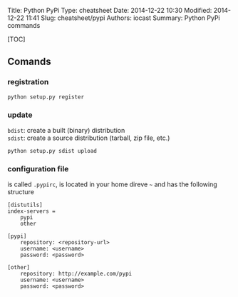 Title: Python PyPi
Type: cheatsheet
Date: 2014-12-22 10:30
Modified: 2014-12-22 11:41
Slug: cheatsheet/pypi
Authors: iocast
Summary: Python PyPi commands


[TOC]

## Comands

### registration

	python setup.py register

### update

`bdist`: create a built (binary) distribution<br/>
`sdist`: create a source distribution (tarball, zip file, etc.)

	python setup.py sdist upload

### configuration file

is called `.pypirc`, is located in your home direve `~` and has the following structure

	[distutils]
	index-servers =
    	pypi
    	other
	
	[pypi]
		repository: <repository-url>
		username: <username>
		password: <password>
	
	[other]
		repository: http://example.com/pypi
		username: <username>
		password: <password>
